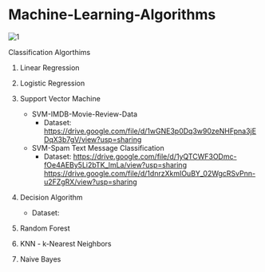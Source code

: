 # Machine-Learning-Algorithms

![1](https://user-images.githubusercontent.com/30755050/173197478-8dc4cbd1-fbe6-4604-9782-25e76ac4d335.png)

Classification Algorthims
1. Linear Regression
2. Logistic Regression
3. Support Vector Machine
   - SVM-IMDB-Movie-Review-Data
       - Dataset: https://drive.google.com/file/d/1wGNE3p0Dq3w90zeNHFpna3jEDqX3b7gV/view?usp=sharing
   - SVM-Spam Text Message Classification
      - Dataset: https://drive.google.com/file/d/1yQTCWF3ODmc-fOe4AEBy5Li2bTK_lmLa/view?usp=sharing
                 https://drive.google.com/file/d/1dnrzXkmIOuBY_02WgcRSvPnn-u2FZgRX/view?usp=sharing
     
4. Decision Algorithm
   - Dataset:
5. Random Forest
6. KNN - k-Nearest Neighbors
7. Naive Bayes



